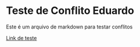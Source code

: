 # Teste de Conflito Eduardo

Este é um arquivo de markdown para testar conflitos

[Link de teste](http://byronsolutions.com)
